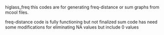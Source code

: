 higlass_freq
this codes are for generating freq-distance or sum graphs from mcool files.

freq-distance code is fully functioning but not finalized
sum code has need some modifications for eliminating NA values but include 0 values
